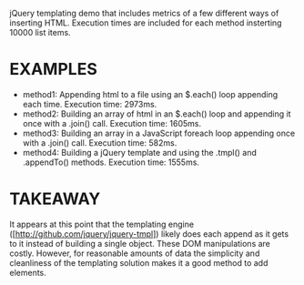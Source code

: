 jQuery templating demo that includes metrics of a few different ways of inserting HTML.  Execution times are included for each method insterting 10000 list items.

# EXAMPLES
* method1: Appending html to a file using an $.each() loop appending each time.  Execution time: 2973ms.
* method2: Building an array of html in an $.each() loop and appending it once with a .join() call.  Execution time: 1605ms.
* method3: Building an array in a JavaScript foreach loop appending once with a .join() call.  Execution time: 582ms.
* method4: Building a jQuery template and using the .tmpl() and .appendTo() methods.  Execution time: 1555ms.

# TAKEAWAY
It appears at this point that the templating engine ([http://github.com/jquery/jquery-tmpl]) likely does each append as it gets to it instead of building a single object.  These DOM manipulations are costly.  However, for reasonable amounts of data the simplicity and cleanliness of the templating solution makes it a good method to add elements.
